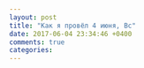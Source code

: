 ```yaml
---
layout: post
title: "Как я провёл 4 июня, Вс"
date: 2017-06-04 23:34:46 +0400
comments: true
categories: 
---
```

